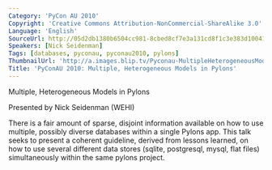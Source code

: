 ```yaml
---
Category: 'PyCon AU 2010'
Copyright: 'Creative Commons Attribution-NonCommercial-ShareAlike 3.0'
Language: 'English'
SourceUrl: http://05d2db1380b6504cc981-8cbed8cf7e3a131cd8f1c3e383d10041.r93.cf2.rackcdn.com/pycon-au-2010/460_pyconau-2010-multiple-heterogeneous-models-in-pylons.flv
Speakers: [Nick Seidenman]
Tags: [databases, pyconau, pyconau2010, pylons]
ThumbnailUrl: 'http://a.images.blip.tv/Pyconau-MultipleHeterogeneousModelsInPylons870.png'
Title: 'PyConAU 2010: Multiple, Heterogeneous Models in Pylons'
---
```

Multiple, Heterogeneous Models in Pylons

Presented by Nick Seidenman (WEHI)

There is a fair amount of sparse, disjoint information available on how to use
multiple, possibly diverse databases within a single Pylons app. This talk
seeks to present a coherent guideline, derived from lessons learned, on how to
use several different data stores (sqlite, postgresql, mysql, flat files)
simultaneously within the same pylons project.

